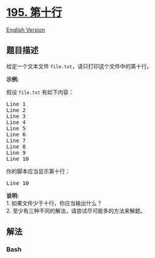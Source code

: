 # [195. 第十行](https://leetcode.cn/problems/tenth-line)

[English Version](/solution/0100-0199/0195.Tenth%20Line/README_EN.md)

## 题目描述

<!-- 这里写题目描述 -->

<p>给定一个文本文件&nbsp;<code>file.txt</code>，请只打印这个文件中的第十行。</p>

<p><strong>示例:</strong></p>

<p>假设&nbsp;<code>file.txt</code> 有如下内容：</p>

<pre>Line 1
Line 2
Line 3
Line 4
Line 5
Line 6
Line 7
Line 8
Line 9
Line 10
</pre>

<p>你的脚本应当显示第十行：</p>

<pre>Line 10
</pre>

<p><strong>说明:</strong><br>
1. 如果文件少于十行，你应当输出什么？<br>
2. 至少有三种不同的解法，请尝试尽可能多的方法来解题。</p>

## 解法

<!-- 这里可写通用的实现逻辑 -->

<!-- tabs:start -->

### **Bash**

<!-- 这里可写当前语言的特殊实现逻辑 -->

```sh

```

<!-- tabs:end -->
